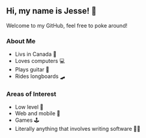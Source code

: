 ## Hi, my name is Jesse! 👋
Welcome to my GitHub, feel free to poke around!

### About Me
- Livs in Canada 🍁
- Loves computers 💻
- Plays guitar 🎸
- Rides longboards 🛹

### Areas of Interest
- Low level 🧮
- Web and mobile 📱
- Games 🕹️
- Literally anything that involves writing software 👨‍💻
